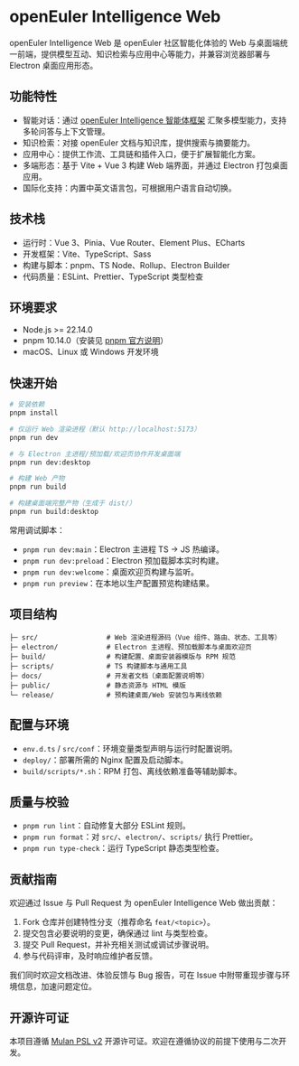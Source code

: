 # openEuler Intelligence Web

openEuler Intelligence Web 是 openEuler 社区智能化体验的 Web 与桌面端统一前端，提供模型互动、知识检索与应用中心等能力，并兼容浏览器部署与 Electron 桌面应用形态。

## 功能特性

- 智能对话：通过 [openEuler Intelligence 智能体框架](https://gitee.com/openeuler/euler-copilot-framework) 汇聚多模型能力，支持多轮问答与上下文管理。
- 知识检索：对接 openEuler 文档与知识库，提供搜索与摘要能力。
- 应用中心：提供工作流、工具链和插件入口，便于扩展智能化方案。
- 多端形态：基于 Vite + Vue 3 构建 Web 端界面，并通过 Electron 打包桌面应用。
- 国际化支持：内置中英文语言包，可根据用户语言自动切换。

## 技术栈

- 运行时：Vue 3、Pinia、Vue Router、Element Plus、ECharts
- 开发框架：Vite、TypeScript、Sass
- 构建与脚本：pnpm、TS Node、Rollup、Electron Builder
- 代码质量：ESLint、Prettier、TypeScript 类型检查

## 环境要求

- Node.js >= 22.14.0
- pnpm 10.14.0（安装见 [pnpm 官方说明](https://pnpm.io/installation)）
- macOS、Linux 或 Windows 开发环境

## 快速开始

```bash
# 安装依赖
pnpm install

# 仅运行 Web 渲染进程（默认 http://localhost:5173）
pnpm run dev

# 与 Electron 主进程/预加载/欢迎页协作开发桌面端
pnpm run dev:desktop

# 构建 Web 产物
pnpm run build

# 构建桌面端完整产物（生成于 dist/）
pnpm run build:desktop
```

常用调试脚本：

- `pnpm run dev:main`：Electron 主进程 TS -> JS 热编译。
- `pnpm run dev:preload`：Electron 预加载脚本实时构建。
- `pnpm run dev:welcome`：桌面欢迎页构建与监听。
- `pnpm run preview`：在本地以生产配置预览构建结果。

## 项目结构

```text
├─ src/                 # Web 渲染进程源码（Vue 组件、路由、状态、工具等）
├─ electron/            # Electron 主进程、预加载脚本与桌面欢迎页
├─ build/               # 构建配置、桌面安装器模版与 RPM 规范
├─ scripts/             # TS 构建脚本与通用工具
├─ docs/                # 开发者文档（桌面配置说明等）
├─ public/              # 静态资源与 HTML 模版
└─ release/             # 预构建桌面/Web 安装包与离线依赖
```

## 配置与环境

- `env.d.ts` / `src/conf`：环境变量类型声明与运行时配置说明。
- `deploy/`：部署所需的 Nginx 配置及启动脚本。
- `build/scripts/*.sh`：RPM 打包、离线依赖准备等辅助脚本。

## 质量与校验

- `pnpm run lint`：自动修复大部分 ESLint 规则。
- `pnpm run format`：对 `src/`、`electron/`、`scripts/` 执行 Prettier。
- `pnpm run type-check`：运行 TypeScript 静态类型检查。

## 贡献指南

欢迎通过 Issue 与 Pull Request 为 openEuler Intelligence Web 做出贡献：

1. Fork 仓库并创建特性分支（推荐命名 `feat/<topic>`）。
2. 提交包含必要说明的变更，确保通过 lint 与类型检查。
3. 提交 Pull Request，并补充相关测试或调试步骤说明。
4. 参与代码评审，及时响应维护者反馈。

我们同时欢迎文档改进、体验反馈与 Bug 报告，可在 Issue 中附带重现步骤与环境信息，加速问题定位。

## 开源许可证

本项目遵循 [Mulan PSL v2](LICENSE) 开源许可证。欢迎在遵循协议的前提下使用与二次开发。
